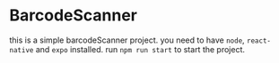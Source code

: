 # BarcodeScanner
this is a simple barcodeScanner project.
you need to have `node`, `react-native` and `expo` installed.
run `npm run start` to start the project.
